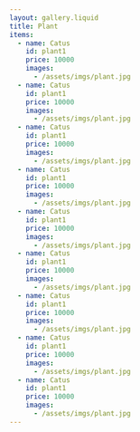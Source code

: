```yaml
---
layout: gallery.liquid
title: Plant
items:
  - name: Catus
    id: plant1
    price: 10000
    images:
      - /assets/imgs/plant.jpg
  - name: Catus
    id: plant1
    price: 10000
    images:
      - /assets/imgs/plant.jpg
  - name: Catus
    id: plant1
    price: 10000
    images:
      - /assets/imgs/plant.jpg
  - name: Catus
    id: plant1
    price: 10000
    images:
      - /assets/imgs/plant.jpg
  - name: Catus
    id: plant1
    price: 10000
    images:
      - /assets/imgs/plant.jpg
  - name: Catus
    id: plant1
    price: 10000
    images:
      - /assets/imgs/plant.jpg
  - name: Catus
    id: plant1
    price: 10000
    images:
      - /assets/imgs/plant.jpg
  - name: Catus
    id: plant1
    price: 10000
    images:
      - /assets/imgs/plant.jpg
  - name: Catus
    id: plant1
    price: 10000
    images:
      - /assets/imgs/plant.jpg
---
```

